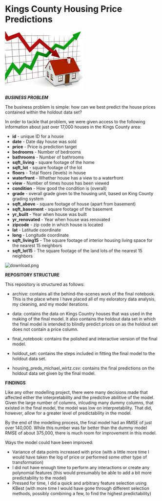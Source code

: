 # Kings County Housing Price Predictions

![download.png](./data/downloads.png)

***BUSINESS PROBLEM***  

The business problem is simple: how can we best predict the house prices contained within the holdout data set? 

In order to tackle that problem, we were given access to the following information about just over 17,000 houses in the Kings County area:

* **id** - unique ID for a house
* **date** - Date day house was sold
* **price** - Price is prediction target
* **bedrooms** - Number of bedrooms
* **bathrooms** - Number of bathrooms
* **sqft_living** - square footage of the home
* **sqft_lot** - square footage of the lot
* **floors** - Total floors (levels) in house
* **waterfront** - Whether house has a view to a waterfront
* **view** - Number of times house has been viewed
* **condition** - How good the condition is (overall)
* **grade** - overall grade given to the housing unit, based on King County grading system
* **sqft_above** - square footage of house (apart from basement)
* **sqft_basement** - square footage of the basement
* **yr_built** - Year when house was built
* **yr_renovated** - Year when house was renovated
* **zipcode** - zip code in which house is located
* **lat** - Latitude coordinate
* **long** - Longitude coordinate
* **sqft_living15** - The square footage of interior housing living space for the nearest 15 neighbors
* **sqft_lot15** - The square footage of the land lots of the nearest 15 neighbors

![download.png](attachment:download.png)

**REPOSITORY STRUCTURE**

This repository is structured as follows: 

- archive: contains all the behind-the-scenes work of the final notebook. This is the place where I have placed all of my exloratory data analysis, my cleaning, and my model iterations.

- data: contains the data on Kings Country houses that was used in the making of the final model. It also contains the holdout data set in which the final model is intended to blindly predict prices on as the holdout set does not contain a price column.

- final_notebook: contains the polished and interactive version of the final model.

- holdout_set: contains the steps included in fitting the final model to the holdout data set.

- housing_preds_michael_wirtz.csv: contains the final predictions on the holdout data set given by the final model.


**FINDINGS**

Like any other modelling project, there were many decisions made that affected either the interpretability and the predictive abilitive of the model. Given the large number of columns, inlcuding many dummy columns, that existed in the final model, the model was low on interpretability. That did, however, allow for a greater level of predictability in the model. 

By the end of the modelling process, the final model had an RMSE of just over 140,000. While this number was far better than the dummy model RMSE of about 375,000, there is much room for improvement in this model.

Ways the model could have been improved:

- Variance of data points increased with price (with a little more time I would have taken the log of price or performed some other type of transformation)
- I did not have enough time to perform any interactions or create any polynomial features (this would presumably be able to add a bit more predictability to the model)
- Pressed for time, I did a quick and arbitrary feature selection using KBest (with more time I would have gone through different selection methods, possibly combining a few, to find the highest predictability)

